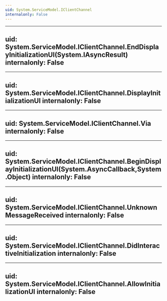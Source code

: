 ```yaml
---
uid: System.ServiceModel.IClientChannel
internalonly: False
---
```


---
uid: System.ServiceModel.IClientChannel.EndDisplayInitializationUI(System.IAsyncResult)
internalonly: False
---

---
uid: System.ServiceModel.IClientChannel.DisplayInitializationUI
internalonly: False
---

---
uid: System.ServiceModel.IClientChannel.Via
internalonly: False
---

---
uid: System.ServiceModel.IClientChannel.BeginDisplayInitializationUI(System.AsyncCallback,System.Object)
internalonly: False
---

---
uid: System.ServiceModel.IClientChannel.UnknownMessageReceived
internalonly: False
---

---
uid: System.ServiceModel.IClientChannel.DidInteractiveInitialization
internalonly: False
---

---
uid: System.ServiceModel.IClientChannel.AllowInitializationUI
internalonly: False
---
